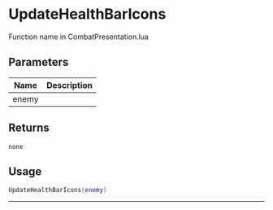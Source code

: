# UpdateHealthBarIcons

Function name in CombatPresentation.lua

## Parameters

| Name  | Description |
| ----- | ----------- |
| enemy |             |

## Returns

`none`

## Usage

```lua
UpdateHealthBarIcons(enemy)
```

---
